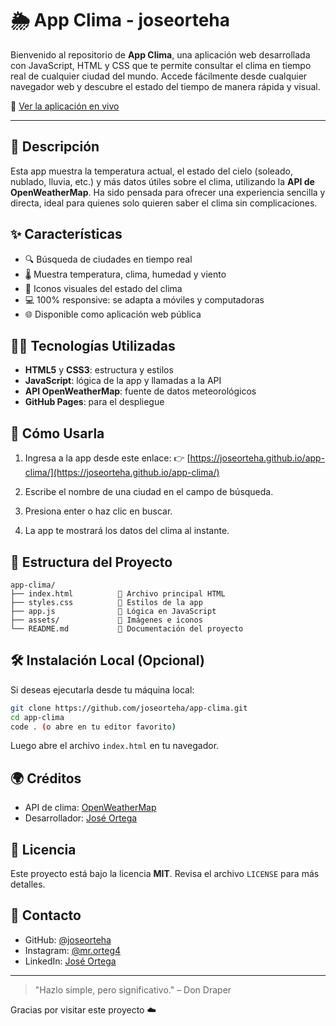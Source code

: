# 🌦️ App Clima - joseorteha

Bienvenido al repositorio de **App Clima**, una aplicación web desarrollada con JavaScript, HTML y CSS que te permite consultar el clima en tiempo real de cualquier ciudad del mundo. Accede fácilmente desde cualquier navegador web y descubre el estado del tiempo de manera rápida y visual.

🔗 [Ver la aplicación en vivo](https://joseorteha.github.io/app-clima/)

---

## 📌 Descripción

Esta app muestra la temperatura actual, el estado del cielo (soleado, nublado, lluvia, etc.) y más datos útiles sobre el clima, utilizando la **API de OpenWeatherMap**. Ha sido pensada para ofrecer una experiencia sencilla y directa, ideal para quienes solo quieren saber el clima sin complicaciones.

## ✨ Características

- 🔍 Búsqueda de ciudades en tiempo real
- 🌡️ Muestra temperatura, clima, humedad y viento
- 🌄 Iconos visuales del estado del clima
- 💻 100% responsive: se adapta a móviles y computadoras
- 🌐 Disponible como aplicación web pública

## 🧑‍💻 Tecnologías Utilizadas

- **HTML5** y **CSS3**: estructura y estilos
- **JavaScript**: lógica de la app y llamadas a la API
- **API OpenWeatherMap**: fuente de datos meteorológicos
- **GitHub Pages**: para el despliegue

## 🚀 Cómo Usarla

1. Ingresa a la app desde este enlace:
   👉 [https://joseorteha.github.io/app-clima/](https://joseorteha.github.io/app-clima/)

2. Escribe el nombre de una ciudad en el campo de búsqueda.

3. Presiona enter o haz clic en buscar.

4. La app te mostrará los datos del clima al instante.

## 📁 Estructura del Proyecto

```
app-clima/
├── index.html          📄 Archivo principal HTML
├── styles.css          🎨 Estilos de la app
├── app.js              📜 Lógica en JavaScript
├── assets/             📁 Imágenes e iconos
└── README.md           📝 Documentación del proyecto
```

## 🛠️ Instalación Local (Opcional)

Si deseas ejecutarla desde tu máquina local:

```bash
git clone https://github.com/joseorteha/app-clima.git
cd app-clima
code . (o abre en tu editor favorito)
```
Luego abre el archivo `index.html` en tu navegador.

## 🌍 Créditos

- API de clima: [OpenWeatherMap](https://openweathermap.org/)
- Desarrollador: [José Ortega](https://github.com/joseorteha)

## 📝 Licencia

Este proyecto está bajo la licencia **MIT**. Revisa el archivo `LICENSE` para más detalles.

## 📢 Contacto

- GitHub: [@joseorteha](https://github.com/joseorteha)
- Instagram: [@mr.orteg4](https://www.instagram.com/mr.orteg4/)
- LinkedIn: [José Ortega](https://www.linkedin.com/in/jos%C3%A9-ortega-497387321/)

---

> "Hazlo simple, pero significativo." – Don Draper

Gracias por visitar este proyecto ☁️

